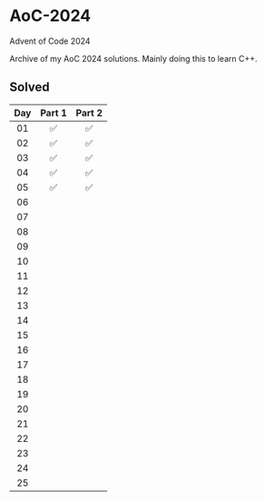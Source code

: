# AoC-2024
Advent of Code 2024

Archive of my AoC 2024 solutions.
Mainly doing this to learn C++.

## Solved
| Day  	| Part 1            | Part 2            |
|:-:	|:-:	            |:-:                |
|01     | :white_check_mark:| :white_check_mark:|
|02    	| :white_check_mark:| :white_check_mark:|
|03 	| :white_check_mark:| :white_check_mark:|
|04 	| :white_check_mark:| :white_check_mark:|
|05 	| :white_check_mark:| :white_check_mark:|
|06 	|   	|   	|
|07 	|   	|   	|
|08 	|   	|   	|
|09 	|   	|   	|
|10 	|   	|   	|
|11 	|   	|   	|
|12 	|   	|   	|
|13 	|   	|   	|
|14 	|   	|   	|
|15 	|   	|   	|
|16 	|   	|   	|
|17 	|   	|   	|
|18 	|   	|   	|
|19 	|   	|   	|
|20 	|   	|   	|
|21 	|   	|   	|
|22 	|   	|   	|
|23 	|   	|   	|
|24 	|   	|   	|
|25 	|   	|   	|
